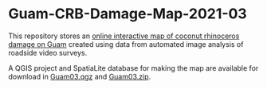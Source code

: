# Guam-CRB-Damage-Map-2021-03

This repository stores an [online interactive map of coconut rhinoceros damage on Guam](https://aubreymoore.github.io/Guam-CRB-Damage-Map-2021-03) created using data from automated image analysis of roadside video surveys.

A QGIS project and SpatiaLite database for making the map are available for download in [Guam03.qgz](Guam03.qgz) and [Guam03.zip](Guam03.zip).

